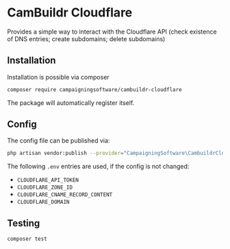 # CamBuildr Cloudflare

Provides a simple way to interact with the Cloudflare API (check existence of DNS entries; create subdomains; delete
subdomains)

## Installation

Installation is possible via composer

```bash
composer require campaigningsoftware/cambuildr-cloudflare
```

The package will automatically register itself.

## Config

The config file can be published via:

```bash
php artisan vendor:publish --provider="CampaigningSoftware\CambuildrCloudflare\CambuildrCloudflareServiceProvider" --tag="config"
```
The following `.env` entries are used, if the config is not changed:
- `CLOUDFLARE_API_TOKEN` 
- `CLOUDFLARE_ZONE_ID` 
- `CLOUDFLARE_CNAME_RECORD_CONTENT` 
- `CLOUDFLARE_DOMAIN`

## Testing

```bash
composer test
```